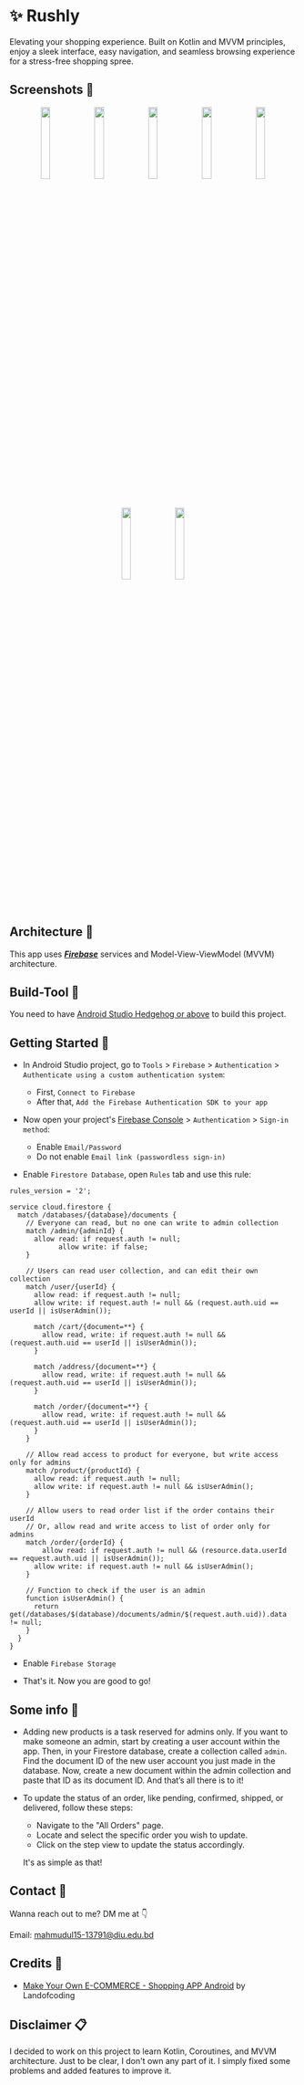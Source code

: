 # ✨ Rushly
Elevating your shopping experience. Built on Kotlin and MVVM principles, enjoy a sleek interface, easy navigation, and seamless browsing experience for a stress-free shopping spree.

## Screenshots 📱
<div align="center">
<img src="https://github.com/Mahmud0808/Rushly/blob/master/screenshots/home.jpg" width="18%" /> <img src="https://github.com/Mahmud0808/Rushly/blob/master/screenshots/search.jpg" width="18%" /> <img src="https://github.com/Mahmud0808/Rushly/blob/master/screenshots/cart.jpg" width="18%" /> <img src="https://github.com/Mahmud0808/Rushly/blob/master/screenshots/profile.jpg" width="18%" /> <img src="https://github.com/Mahmud0808/Rushly/blob/master/screenshots/product.jpg" width="18%" />
<img src="https://github.com/Mahmud0808/Rushly/blob/master/screenshots/orders.jpg" width="18%" /> <img src="https://github.com/Mahmud0808/Rushly/blob/master/screenshots/status.jpg" width="18%" />
</div>

## Architecture 🗼

This app uses [***Firebase***](https://firebase.google.com/) services and Model-View-ViewModel (MVVM) architecture.

## Build-Tool 🧰

You need to have [Android Studio Hedgehog or above](https://developer.android.com/studio) to build this project.

## Getting Started 🚀

- In Android Studio project, go to `Tools` > `Firebase` > `Authentication` > `Authenticate using a custom authentication system`:
  - First, `Connect to Firebase`
  - After that, `Add the Firebase Authentication SDK to your app`

- Now open your project's [Firebase Console](https://console.firebase.google.com/) > `Authentication` > `Sign-in method`:
  - Enable `Email/Password`
  - Do not enable `Email link (passwordless sign-in)`

- Enable `Firestore Database`, open `Rules` tab and use this rule:

```
rules_version = '2';

service cloud.firestore {
  match /databases/{database}/documents {    
    // Everyone can read, but no one can write to admin collection
    match /admin/{adminId} {
      allow read: if request.auth != null;
			allow write: if false;
    }

    // Users can read user collection, and can edit their own collection
    match /user/{userId} {
      allow read: if request.auth != null;
      allow write: if request.auth != null && (request.auth.uid == userId || isUserAdmin());
      
      match /cart/{document=**} {
        allow read, write: if request.auth != null && (request.auth.uid == userId || isUserAdmin());
      }
      
      match /address/{document=**} {
        allow read, write: if request.auth != null && (request.auth.uid == userId || isUserAdmin());
      }
      
      match /order/{document=**} {
        allow read, write: if request.auth != null && (request.auth.uid == userId || isUserAdmin());
      }
    }
    
    // Allow read access to product for everyone, but write access only for admins
    match /product/{productId} {
      allow read: if request.auth != null;
      allow write: if request.auth != null && isUserAdmin();
    }
    
    // Allow users to read order list if the order contains their userId
    // Or, allow read and write access to list of order only for admins
    match /order/{orderId} {
    	allow read: if request.auth != null && (resource.data.userId == request.auth.uid || isUserAdmin());
      allow write: if request.auth != null && isUserAdmin();
    }

    // Function to check if the user is an admin
    function isUserAdmin() {
      return get(/databases/$(database)/documents/admin/$(request.auth.uid)).data != null;
    }
  }
}
```

- Enable `Firebase Storage`

- That's it. Now you are good to go!

## Some info 📌

- Adding new products is a task reserved for admins only. If you want to make someone an admin, start by creating a user account within the app. Then, in your Firestore database, create a collection called `admin`. Find the document ID of the new user account you just made in the database. Now, create a new document within the admin collection and paste that ID as its document ID. And that’s all there is to it!

- To update the status of an order, like pending, confirmed, shipped, or delivered, follow these steps:

  - Navigate to the "All Orders" page.
  - Locate and select the specific order you wish to update.
  - Click on the step view to update the status accordingly.

  It's as simple as that!

## Contact 📩

Wanna reach out to me? DM me at 👇

Email: mahmudul15-13791@diu.edu.bd

## Credits 🤝

- [Make Your Own E-COMMERCE - Shopping APP Android](https://www.youtube.com/playlist?list=PLzZEuVaFb9ExqUwxMoXg0Li0wYW2IeAkz) by Landofcoding

## Disclaimer 📋

I decided to work on this project to learn Kotlin, Coroutines, and MVVM architecture. Just to be clear, I don't own any part of it. I simply fixed some problems and added features to improve it.

